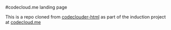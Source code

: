 #codecloud.me landing page

This is a repo cloned from [codeclouder-html](https://github.com/CodeCloudMe/codeclouder-html) as part of the induction project at [codecloud.me](https://www.codecloud.me)



